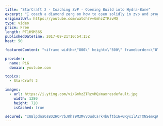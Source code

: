 ```yaml
---
title: "StarCraft 2 - Coaching ZvP - Opening Build into Hydra-Bane"
excerpt: "I coach a diamond zerg on how to open solidly in zvp and progress to the hydra-bane stage of the game -- Watch live at https://www.twitch.tv/x5_pig"
originalUrl: https://youtube.com/watch?v=GmhzZTRzvMQ
type: video
price: Free
length: PT1H9M36S
publishedDateTime: 2017-09-21T10:54:15Z
heat: 50

featuredContent: "<iframe width=\"800\" height=\"500\" frameborder=\"0\" src=\"https://www.youtube.com/embed/GmhzZTRzvMQ\" allow=\"accelerometer; autoplay; encrypted-media; gyroscope; picture-in-picture\" allowfullscreen></iframe>"

provider:
  name: PiG
  domain: youtube.com

topics:
  - StarCraft 2

images:
  - url: https://i.ytimg.com/vi/GmhzZTRzvMQ/maxresdefault.jpg
    width: 1280
    height: 720
    isCached: true

secured: "x8BlpdnaOsBO2HOP7bJKhz9M2MvVQudCark4bGftb16+GRyx1lA2TXNSemKp0StKLliIvJYMA48Ic3CHldyHX9dwRfZOJnsACdzXn/lyfC4joPOXk2lJplzu7zGrwCemVPHNVCXTvBQakS3mwsgozv83v3UCrdcLa8Dj8tRPhlPG6BFQjl7sYhksMme6/X5IhbIigxjZSU5mI8kiQcLUaOmBPM9IZFbujXASzfTEzHnQk8bSwwVeMW5qu78NCLvpqvAGlQHRyliQ+U38iykOFPeRt4cgsP1CYIKi2M7IP+EV3Tp8tTGP5OwftdnCk3AdM/4vpkf1sX4QD1YbfgS7iiSsqUP7ErfAqv2T0iRHFW0e5vabGHNwR5ZG3jOQYozx9GyDEhg/4gDKRH6dBSaZP11LT1tGJ4bd9qP47U9TIss=;1Hs5pRW3yWZb9I69FjXKmA=="
---
```


